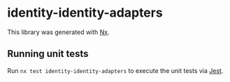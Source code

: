 # identity-identity-adapters

This library was generated with [Nx](https://nx.dev).

## Running unit tests

Run `nx test identity-identity-adapters` to execute the unit tests via [Jest](https://jestjs.io).
